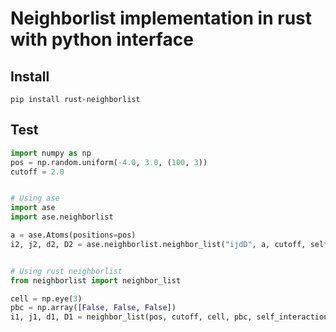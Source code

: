 # Neighborlist implementation in rust with python interface

## Install
```
pip install rust-neighborlist
```

## Test
```python
import numpy as np
pos = np.random.uniform(-4.0, 3.0, (100, 3))
cutoff = 2.0


# Using ase
import ase
import ase.neighborlist

a = ase.Atoms(positions=pos)
i2, j2, d2, D2 = ase.neighborlist.neighbor_list("ijdD", a, cutoff, self_interaction=False)


# Using rust neighborlist
from neighborlist import neighbor_list

cell = np.eye(3)
pbc = np.array([False, False, False])
i1, j1, d1, D1 = neighbor_list(pos, cutoff, cell, pbc, self_interaction=False)
```
